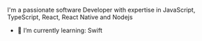 
I'm a passionate software Developer with expertise in JavaScript, TypeScript, React, React Native and Nodejs

- 🌱 I’m currently learning: Swift






